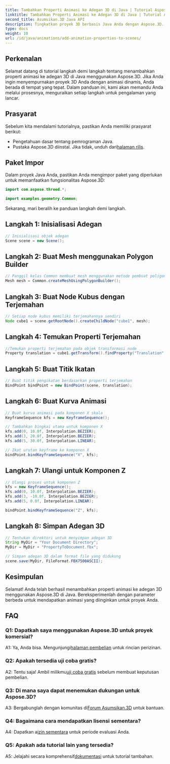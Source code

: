 ```yaml
---
title: Tambahkan Properti Animasi ke Adegan 3D di Java | Tutorial Aspose.3D
linktitle: Tambahkan Properti Animasi ke Adegan 3D di Java | Tutorial Aspose.3D
second_title: Asumsikan.3D Java API
description: Tingkatkan proyek 3D berbasis Java Anda dengan Aspose.3D. Ikuti tutorial kami untuk menambahkan properti animasi dengan lancar.
type: docs
weight: 10
url: /id/java/animations/add-animation-properties-to-scenes/
---
```

## Perkenalan

Selamat datang di tutorial langkah demi langkah tentang menambahkan properti animasi ke adegan 3D di Java menggunakan Aspose.3D. Jika Anda ingin menyempurnakan proyek 3D Anda dengan animasi dinamis, Anda berada di tempat yang tepat. Dalam panduan ini, kami akan memandu Anda melalui prosesnya, menguraikan setiap langkah untuk pengalaman yang lancar.

## Prasyarat

Sebelum kita mendalami tutorialnya, pastikan Anda memiliki prasyarat berikut:

- Pengetahuan dasar tentang pemrograman Java.
-  Pustaka Aspose.3D diinstal. Jika tidak, unduh dari[halaman rilis](https://releases.aspose.com/3d/java/).

## Paket Impor

Dalam proyek Java Anda, pastikan Anda mengimpor paket yang diperlukan untuk memanfaatkan fungsionalitas Aspose.3D:

```java
import com.aspose.threed.*;

import examples.geometry.Common;
```

Sekarang, mari beralih ke panduan langkah demi langkah.

## Langkah 1: Inisialisasi Adegan

```java
// Inisialisasi objek adegan
Scene scene = new Scene();
```

## Langkah 2: Buat Mesh menggunakan Polygon Builder

```java
// Panggil kelas Common membuat mesh menggunakan metode pembuat poligon untuk menyetel instance mesh
Mesh mesh = Common.createMeshUsingPolygonBuilder();
```

## Langkah 3: Buat Node Kubus dengan Terjemahan

```java
// Setiap node kubus memiliki terjemahannya sendiri
Node cube1 = scene.getRootNode().createChildNode("cube1", mesh);
```

## Langkah 4: Temukan Properti Terjemahan

```java
//Temukan properti terjemahan pada objek transformasi node
Property translation = cube1.getTransform().findProperty("Translation");
```

## Langkah 5: Buat Titik Ikatan

```java
// Buat titik pengikatan berdasarkan properti terjemahan
BindPoint bindPoint = new BindPoint(scene, translation);
```

## Langkah 6: Buat Kurva Animasi

```java
// Buat kurva animasi pada komponen X skala
KeyframeSequence kfs = new KeyframeSequence();

// Tambahkan bingkai utama untuk komponen X
kfs.add(0, 10.0f, Interpolation.BEZIER);
kfs.add(3, 20.0f, Interpolation.BEZIER);
kfs.add(5, 30.0f, Interpolation.LINEAR);

// Ikat urutan keyframe ke komponen X
bindPoint.bindKeyframeSequence("X", kfs);
```

## Langkah 7: Ulangi untuk Komponen Z

```java
// Ulangi proses untuk komponen Z
kfs = new KeyframeSequence();
kfs.add(0, 10.0f, Interpolation.BEZIER);
kfs.add(3, -10.0f, Interpolation.BEZIER);
kfs.add(5, 0.0f, Interpolation.LINEAR);

bindPoint.bindKeyframeSequence("Z", kfs);
```

## Langkah 8: Simpan Adegan 3D

```java
// Tentukan direktori untuk menyimpan adegan 3D
String MyDir = "Your Document Directory";
MyDir = MyDir + "PropertyToDocument.fbx";

// Simpan adegan 3D dalam format file yang didukung
scene.save(MyDir, FileFormat.FBX7500ASCII);
```

## Kesimpulan

Selamat! Anda telah berhasil menambahkan properti animasi ke adegan 3D menggunakan Aspose.3D di Java. Bereksperimenlah dengan parameter berbeda untuk mendapatkan animasi yang diinginkan untuk proyek Anda.

## FAQ

### Q1: Dapatkah saya menggunakan Aspose.3D untuk proyek komersial?

 A1: Ya, Anda bisa. Mengunjungi[halaman pembelian](https://purchase.aspose.com/buy) untuk rincian perizinan.

### Q2: Apakah tersedia uji coba gratis?

 A2: Tentu saja! Ambil milikmu[uji coba gratis](https://releases.aspose.com/) sebelum membuat keputusan pembelian.

### Q3: Di mana saya dapat menemukan dukungan untuk Aspose.3D?

A3: Bergabunglah dengan komunitas di[Forum Asumsikan.3D](https://forum.aspose.com/c/3d/18) untuk bantuan.

### Q4: Bagaimana cara mendapatkan lisensi sementara?

 A4: Dapatkan a[izin sementara](https://purchase.aspose.com/temporary-license/) untuk periode evaluasi Anda.

### Q5: Apakah ada tutorial lain yang tersedia?

 A5: Jelajahi secara komprehensif[dokumentasi](https://reference.aspose.com/3d/java/) untuk tutorial tambahan.